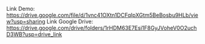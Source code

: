 Link Demo: https://drive.google.com/file/d/1vnc41OXtn1DCFqIpXGtm5BeBosbu9HLb/view?usp=sharing
Link Google Drive: https://drive.google.com/drive/folders/1rHDM63E7Esi1F8GyJVoheV0O2uchD3WB?usp=drive_link
